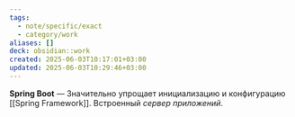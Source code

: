 ```yaml
---
tags:
  - note/specific/exact
  - category/work
aliases: []
deck: obsidian::work
created: 2025-06-03T10:17:01+03:00
updated: 2025-06-03T10:29:46+03:00
---
```


**Spring Boot**
—
Значительно упрощает инициализацию и конфигурацию [[Spring Framework]]. Встроенный *сервер приложений*.
